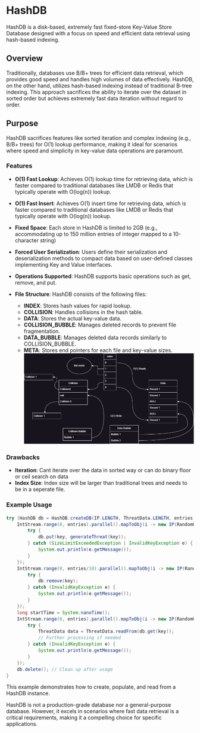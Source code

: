 # HashDB

HashDB is a disk-based, extremely fast fixed-store Key-Value Store Database designed with a focus on speed and efficient data retrieval using hash-based indexing.

## Overview

Traditionally, databases use B/B+ trees for efficient data retrieval, which provides good speed and handles high volumes of data effectively. HashDB, on the other hand, utilizes hash-based indexing instead of traditional B-tree indexing. This approach sacrifices the ability to iterate over the dataset in sorted order but achieves extremely fast data iteration without regard to order.

## Purpose

HashDB sacrifices features like sorted iteration and complex indexing (e.g., B/B+ trees) for O(1) lookup performance, making it ideal for scenarios where speed and simplicity in key-value data operations are paramount.

### Features

- **O(1) Fast Lookup**: Achieves O(1) lookup time for retrieving data, which is faster compared to traditional databases like LMDB or Redis that typically operate with O(log(n)) lookup.
-  **O(1) Fast Insert**: Achieves O(1) insert time for retrieving data, which is faster compared to traditional databases like LMDB or Redis that typically operate with O(log(n)) lookup.
- **Fixed Space**: Each store in HashDB is limited to 2GB (e.g., accommodating up to 150 million entries of integer mapped to a 10-character string)
- **Forced User Serialization**: Users define their serialization and deserialization methods to compact data based on user-defined classes implementing Key and Value interfaces.
- **Operations Supported**: HashDB supports basic operations such as get, remove, and put.

- **File Structure**: HashDB consists of the following files:
  - **INDEX**: Stores hash values for rapid lookup.
  - **COLLISION**: Handles collisions in the hash table.
  - **DATA**: Stores the actual key-value data.
  - **COLLISION_BUBBLE**: Manages deleted records to prevent file fragmentation.
  - **DATA_BUBBLE**: Manages deleted data records similarly to COLLISION_BUBBLE.
  - **META**: Stores end pointers for each file and key-value sizes.
![DB Structure](https://github.com/prasannathapa/HashDB/blob/main/doc/structure.png?raw=true)

### Drawbacks
- **Iteration**: Cant iterate over the data in sorted way or can do binary floor or ceil search on data
- **Index Size**: Index size will be larger than traditional trees and needs to be in a seperate file.


### Example Usage

```java
try (HashDB db = HashDB.createDB(IP.LENGTH, ThreatData.LENGTH, entries, loadFactor, "ThreatTest")) {
    IntStream.range(0, entries).parallel().mapToObj(i -> new IP(RandomUtil.generateRandomIP())).forEach(key -> {
        try {
            db.put(key, generateThreat(key));
        } catch (SizeLimitExceededException | InvalidKeyException e) {
            System.out.println(e.getMessage());
        }
    });
    IntStream.range(0, entries/10).parallel().mapToObj(i -> new IP(RandomUtil.generateRandomIP())).forEach(key -> {
        try {
            db.remove(key);
        } catch (InvalidKeyException e) {
            System.out.println(e.getMessage());
        }
    });
    long startTime = System.nanoTime();
    IntStream.range(0, entries).parallel().mapToObj(i -> new IP(RandomUtil.generateRandomIP())).forEach(key -> {
        try {
            ThreatData data = ThreatData.readFrom(db.get(key));
            // Further processing if needed
        } catch (InvalidKeyException e) {
            System.out.println(e.getMessage());
        }
    });
    db.delete(); // Clean up after usage
}
```

This example demonstrates how to create, populate, and read from a HashDB instance.

HashDB is not a production-grade database nor a general-purpose database. However, it excels in scenarios where fast data retrieval is a critical requirements, making it a compelling choice for specific applications.
